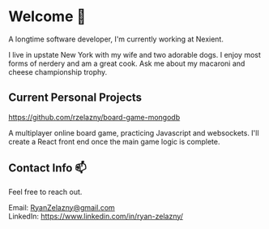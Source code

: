 # Welcome 👋

A longtime software developer, I'm currently working at Nexient.

I live in upstate New York with my wife and two adorable dogs. I enjoy most forms of nerdery and am a great cook. Ask me about my macaroni and cheese championship trophy.

## Current Personal Projects
https://github.com/rzelazny/board-game-mongodb

A multiplayer online board game, practicing Javascript and websockets. I'll create a React front end once the main game logic is complete.

## Contact Info 📫
Feel free to reach out.
 
 Email: RyanZelazny@gmail.com  
 LinkedIn: https://www.linkedin.com/in/ryan-zelazny/
